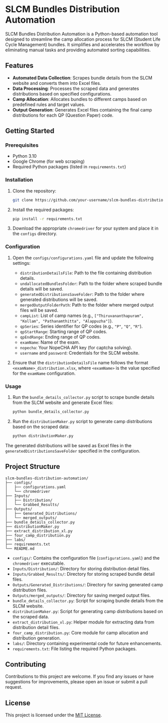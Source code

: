 # SLCM Bundles Distribution Automation

SLCM Bundles Distribution Automation is a Python-based automation tool designed to streamline the camp allocation process for SLCM (Student Life Cycle Management) bundles. It simplifies and accelerates the workflow by eliminating manual tasks and providing automated sorting capabilities.

## Features

- **Automated Data Collection**: Scrapes bundle details from the SLCM website and converts them into Excel files.
- **Data Processing**: Processes the scraped data and generates distributions based on specified configurations.
- **Camp Allocation**: Allocates bundles to different camps based on predefined rules and target values.
- **Output Generation**: Generates Excel files containing the final camp distributions for each QP (Question Paper) code.

## Getting Started

### Prerequisites

- Python 3.10
- Google Chrome (for web scraping)
- Required Python packages (listed in `requirements.txt`)

### Installation

1. Clone the repository:

   ```bash
   git clone https://github.com/your-username/slcm-bundles-distribution-automation.git
   ```

2. Install the required packages:

   ```bash
   pip install -r requirements.txt
   ```

3. Download the appropriate `chromedriver` for your system and place it in the `configs` directory.

### Configuration

1. Open the `configs/configurations.yaml` file and update the following settings:

   - `distributionDetailsFile`: Path to the file containing distribution details.
   - `undallocatedBundlesFolder`: Path to the folder where scraped bundle details will be saved.
   - `generatedDistributionsSaveFolder`: Path to the folder where generated distributions will be saved.
   - `mergedOutputFolderPath`: Path to the folder where merged output files will be saved.
   - `campList`: List of camp names (e.g., `["Thiruvananthapuram", "Kollam", "Pathanamthitta", "Alappuzha"]`).
   - `qpSeries`: Series identifier for QP codes (e.g., `"P"`, `"Q"`, `"R"`).
   - `qpStartRange`: Starting range of QP codes.
   - `qpEndRange`: Ending range of QP codes.
   - `examName`: Name of the exam.
   - `nopecha`: Your NopeCHA API key (for captcha solving).
   - `username` and `password`: Credentials for the SLCM website.

2. Ensure that the `distributionDetailsFile` name follows the format `<examName>_distribution.xlsx`, where `<examName>` is the value specified for the `examName` configuration.

### Usage

1. Run the `bundle_details_collector.py` script to scrape bundle details from the SLCM website and generate Excel files:

   ```bash
   python bundle_details_collector.py
   ```

2. Run the `distributionMaker.py` script to generate camp distributions based on the scraped data:

   ```bash
   python distributionMaker.py
   ```

The generated distributions will be saved as Excel files in the `generatedDistributionsSaveFolder` specified in the configuration.

## Project Structure

```
slcm-bundles-distribution-automation/
├── configs/
│   ├── configurations.yaml
│   └── chromedriver
├── Inputs/
│   ├── Distribution/
│   └── Grabbed_Results/
├── Outputs/
│   ├── Generated_Distributions/
│   └── merged_outputs/
├── bundle_details_collector.py
├── distributionMaker.py
├── extract_distribution_xl.py
├── four_camp_distribution.py
├── labs/
├── requirements.txt
└── README.md
```

- `configs/`: Contains the configuration file (`configurations.yaml`) and the `chromedriver` executable.
- `Inputs/Distribution/`: Directory for storing distribution detail files.
- `Inputs/Grabbed_Results/`: Directory for storing scraped bundle detail files.
- `Outputs/Generated_Distributions/`: Directory for saving generated camp distribution files.
- `Outputs/merged_outputs/`: Directory for saving merged output files.
- `bundle_details_collector.py`: Script for scraping bundle details from the SLCM website.
- `distributionMaker.py`: Script for generating camp distributions based on the scraped data.
- `extract_distribution_xl.py`: Helper module for extracting data from distribution detail files.
- `four_camp_distribution.py`: Core module for camp allocation and distribution generation.
- `labs/`: Directory containing experimental code for future enhancements.
- `requirements.txt`: File listing the required Python packages.

## Contributing

Contributions to this project are welcome. If you find any issues or have suggestions for improvements, please open an issue or submit a pull request.

## License

This project is licensed under the [MIT License](LICENSE).
